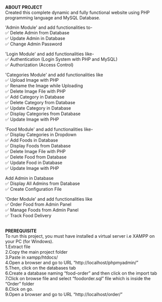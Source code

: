 **ABOUT PROJECT**</br>
Created this complete dynamic and fully functional website using PHP programming language and MySQL Database.

'Admin Module' and add functionalities to-<br>
✅  Delete Admin from Database<br>
✅  Update Admin in Database<br>
✅  Change Admin Password<br>

'Login Module' and add functionalities like-<br>
✅  Authentication (Login System with PHP and MySQL)<br>
✅  Authorization (Access Control)<br>

'Categories Module' and add functionalities like<br>
✅  Upload Image with PHP<br>
✅  Rename the Image while Uploading<br>
✅  Delete Image File with PHP<br>
✅  Add Category in Database<br>
✅  Delete Category from Database<br>
✅  Update Category in Database<br>
✅  Display Categories from Database<br>
✅  Update Image with PHP<br>


'Food Module' and add functionalities like-<br>
✅  Display Categories in Dropdown<br>
✅  Add Foods in Database<br>
✅  Display Foods from Database<br>
✅  Delete Image File with PHP<br>
✅  Delete Food from Database<br>
✅  Update Food in Database<br>
✅  Update Image with PHP<br>

Add Admin in Database<br>
✅  Display All Admins from Database<br>
✅  Create Configuration File<br>

'Order Module' and add functionalities like<br>
✅  Order Food from Admin Panel<br>
✅  Manage Foods from Admin Panel<br>
✅  Track Food Delivery<br><br>

**PREREQUISITE**</br>
To run this project, you must have installed a virtual server i.e XAMPP on your PC (for Windows).<br>
1.Extract file<br>
2.Copy the main project folder<br>
3.Paste in xampp/htdocs/<br>
4.Open a browser and go to URL “http://localhost/phpmyadmin/”<br>
5.Then, click on the databases tab<br>
6.Create a database naming “food-order” and then click on the import tab<br>
7.Click on browse file and select “foodorder.sql” file which is inside the “Order” folder<br>
8.Click on go.<br>
9.Open a browser and go to URL “http://localhost/order/”<br>
